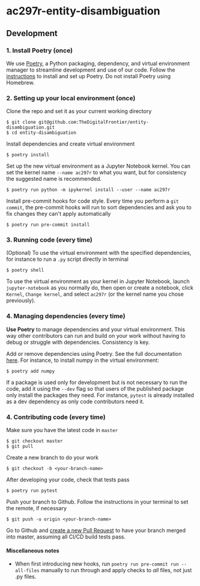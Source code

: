 # ac297r-entity-disambiguation

## Development
### 1. Install Poetry (once)
We use [Poetry](https://python-poetry.org/), a Python packaging, dependency, and virtual environment manager to streamline development and use of our code. Follow the [instructions](https://python-poetry.org/docs/#installation) to install and set up Poetry. Do not install Poetry using Homebrew.

### 2. Setting up your local environment (once)
Clone the repo and set it as your current working directory

    $ git clone git@github.com:TheDigitalFrontier/entity-disambiguation.git
    $ cd entity-disambiguation

Install dependencies and create virtual environment

    $ poetry install

Set up the new virtual environment as a Jupyter Notebook kernel. You can set the kernel name `--name ac297r` to what you want, but for consistency the suggested name is recommended.

    $ poetry run python -m ipykernel install --user --name ac297r

Install pre-commit hooks for code style. Every time you perform a `git commit`, the pre-commit hooks will run to sort dependencies and ask you to fix changes they can't apply automatically

    $ poetry run pre-commit install

### 3. Running code (every time)
(Optional) To use the virtual environment with the specified dependencies, for instance to run a `.py` script directly in terminal

    $ poetry shell

To use the virtual environment as your kernel in Jupyter Notebook, launch `jupyter-notebook` as you normally do, then open or create a notebook, click `Kernel`, `Change kernel`, and select `ac297r` (or the kernel name you chose previously).

### 4. Managing dependencies (every time)
**Use Poetry** to manage dependencies and your virtual environment. This way other contributors can run and build on your work without having to debug or struggle with dependencies. Consistency is key.

Add or remove dependencies using Poetry. See the full documentation [here](https://python-poetry.org/docs/cli/#add). For instance, to install numpy in the virtual environment:

    $ poetry add numpy

If a package is used only for development but is not necessary to run the code, add it using the `--dev` flag so that users of the published package only install the packages they need. For instance, `pytest` is already installed as a dev dependency as only code contributors need it.

### 4. Contributing code (every time)
Make sure you have the latest code in `master`

    $ git checkout master
    $ git pull

Create a new branch to do your work

    $ git checkout -b <your-branch-name>

After developing your code, check that tests pass

    $ poetry run pytest 

Push your branch to Github. Follow the instructions in your terminal to set the remote, if necessary

    $ git push -u origin <your-branch-name>

Go to Github and [create a new Pull Request](https://github.com/TheDigitalFrontier/entity-disambiguation/pulls) to have your branch merged into master, assuming all CI/CD build tests pass.

#### Miscellaneous notes
- When first introducing new hooks, run `poetry run pre-commit run --all-files` manually to run through and apply checks to *all* files, not just .py files.